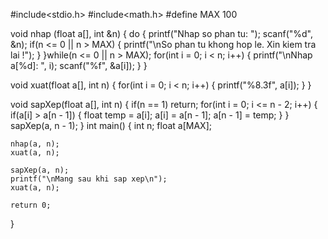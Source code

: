 #include<stdio.h>
#include<math.h>
#define MAX 100

void nhap (float a[], int &n)
{
    do
    {
        printf("Nhap so phan tu: ");
        scanf("%d", &n);
        if(n <= 0 || n > MAX)
        {
            printf("\nSo phan tu khong hop le. Xin kiem tra lai !");
        }
    }while(n <= 0 || n > MAX);
    for(int i = 0; i < n; i++)
    {
        printf("\nNhap a[%d]: ", i);
        scanf("%f", &a[i]);
    }
}

void xuat(float a[], int n)
{
    for(int i = 0; i < n; i++)
    {
        printf("%8.3f", a[i]);
    }
}

void sapXep(float a[], int n)
{
    if(n == 1)
        return;
    for(int i = 0; i <= n - 2; i++)
    {
        if(a[i] > a[n - 1])
        {
            float temp = a[i];
            a[i] = a[n - 1];
            a[n - 1] = temp;
        }
    }
    sapXep(a, n - 1);
}
int main()
{
    int n;
    float a[MAX];

    nhap(a, n);
    xuat(a, n);

    sapXep(a, n);
    printf("\nMang sau khi sap xep\n");
    xuat(a, n);

    return 0;
}
